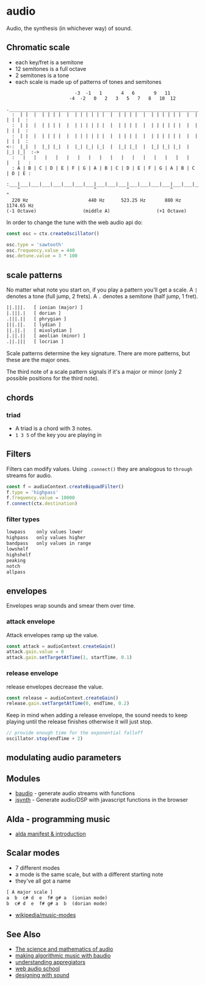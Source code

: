 # audio
Audio, the synthesis (in whichever way) of sound.

## Chromatic scale
- each key/fret is a semitone
- 12 semitones is a full octave
- 2 semitones is a tone
- each scale is made up of patterns of tones and semitones
```
                         -3  -1   1       4   6       9   11
                       -4  -2   0   2   3   5   7   8   10  12
  .___________________________________________________________________________.
  :  | |  |  | | | |  |  | | | | | |  |  | | | |  |  | | | | | |  |  | | | |  :
  :  | |  |  | | | |  |  | | | | | |  |  | | | |  |  | | | | | |  |  | | | |  :
  :  | |  |  | | | |  |  | | | | | |  |  | | | |  |  | | | | | |  |  | | | |  :
<-:  |_|  |  |_| |_|  |  |_| |_| |_|  |  |_| |_|  |  |_| |_| |_|  |  |_| |_|  :->
  :   |   |   |   |   |   |   |   |   |   |   |   |   |   |   |   |   |   |   :
  : A | B | C | D | E | F | G | A | B | C | D | E | F | G | A | B | C | D | E :
  :___|___|___|___|___|___|___|___|___|___|___|___|___|___|___|___|___|___|___:
    ^                           ^           ^               ^           ^
  220 Hz                      440 Hz      523.25 Hz       880 Hz     1174.65 Hz
(-1 Octave)                 (middle A)                 (+1 Octave)
```
In order to change the tune with the web audio api do:
```js
const osc = ctx.createOscillator()

osc.type = 'sawtooth'
osc.frequency.value = 440
osc.detune.value = 3 * 100
```

## scale patterns
No matter what note you start on, if you play a pattern you'll get a scale. A
`|` denotes a tone (full jump, 2 frets). A `.` denotes a semitone (half jump, 1
fret).
```txt
||.|||.   [ ionian (major) ]
|.|||.|   [ dorian ]
.|||.||   [ phrygian ]
|||.||.   [ lydian ]
||.||.|   [ mixolydian ]
|.||.||   [ aeolian (minor) ]
.||.|||   [ locrian ]
```
Scale patterns determine the key signature. There are more patterns, but these
are the major ones.

The third note of a scale pattern signals if it's a major or minor (only 2
possible positions for the third note).

## chords
### triad
- A triad is a chord with 3 notes.
- `1 3 5` of the key you are playing in

## Filters
Filters can modify values. Using `.connect()` they are analogous to `through`
streams for audio.
```js
const f = audioContext.createBiquadFilter()
f.type = 'highpass'
f.frequency.value = 10000
f.connect(ctx.destination)
```

### filter types
```txt
lowpass    only values lower
highpass   only values higher
bandpass   only values in range
lowshelf
highshelf
peaking
notch
allpass
```

## envelopes
Envelopes wrap sounds and smear them over time.

### attack envelope
Attack envelopes ramp up the value.

```js
const attack = audioContext.createGain()
attack.gain.value = 0
attack.gain.setTargetAtTime(1, startTime, 0.1)
```

### release envelope
release envelopes decrease the value.

```js
const release = audioContext.createGain()
release.gain.setTargetAtTime(0, endTime, 0.2)
```

Keep in mind when adding a release envelope, the sound needs to keep playing
until the release finishes otherwise it will just stop.

```js
// provide enough time for the exponential falloff
oscillator.stop(endTime + 2)
```

## modulating audio parameters

## Modules
- [baudio](https://github.com/substack/baudio) - generate audio streams with functions
- [jsynth](https://github.com/NHQ/jsynth) - Generate audio/DSP with javascript functions in the browser

## Alda - programming music
- [alda manifest & introduction](http://daveyarwood.github.io/alda/2015/09/05/alda-a-manifesto-and-gentle-introduction/)

## Scalar modes
- 7 different modes
- a mode is the same scale, but with a different starting note
- they've all got a name
```txt
[ A major scale ]
a  b  c# d  e  f# g# a  (ionian mode)
b  c# d  e  f# g# a  b  (dorian mode)
```
- [wikipedia/music-modes](https://en.wikipedia.org/wiki/Mode_%28music%29)

## See Also
- [The science and mathematics of audio](https://www.youtube.com/watch?v=i_0DXxNeaQ0)
- [making algorithmic music with baudio](https://www.youtube.com/watch?v=2oz_SwhBixs)
- [understanding appregiators](http://www.residentadvisor.net/feature.aspx?2474&utm_content=buffer82714&utm_medium=social)
- [web audio school](http://mmckegg.github.io/web-audio-school/)
- [designing with sound](https://medium.com/@pablostanley/designing-musical-user-interfaces-4f30b41d7a83)
